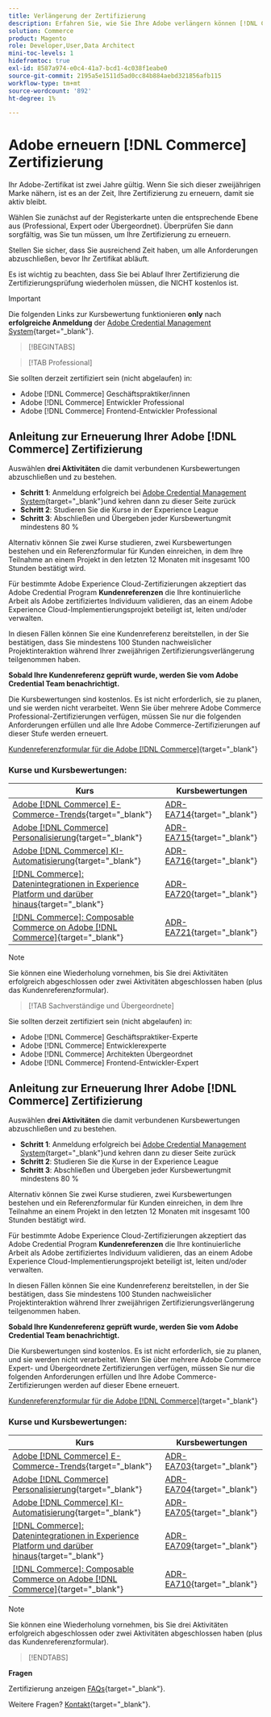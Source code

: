 ```yaml
---
title: Verlängerung der Zertifizierung
description: Erfahren Sie, wie Sie Ihre Adobe verlängern können [!DNL Commerce] -Zertifizierung vor ihrem Ablauf.
solution: Commerce
product: Magento
role: Developer,User,Data Architect
mini-toc-levels: 1
hidefromtoc: true
exl-id: 8587a974-e0c4-41a7-bcd1-4c038f1eabe0
source-git-commit: 2195a5e1511d5ad0cc84b884aebd321856afb115
workflow-type: tm+mt
source-wordcount: '892'
ht-degree: 1%

---
```


# Adobe erneuern [!DNL Commerce] Zertifizierung

Ihr Adobe-Zertifikat ist zwei Jahre gültig. Wenn Sie sich dieser zweijährigen Marke nähern, ist es an der Zeit, Ihre Zertifizierung zu erneuern, damit sie aktiv bleibt.

Wählen Sie zunächst auf der Registerkarte unten die entsprechende Ebene aus (Professional, Expert oder Übergeordnet). Überprüfen Sie dann sorgfältig, was Sie tun müssen, um Ihre Zertifizierung zu erneuern.

Stellen Sie sicher, dass Sie ausreichend Zeit haben, um alle Anforderungen abzuschließen, bevor Ihr Zertifikat abläuft.

Es ist wichtig zu beachten, dass Sie bei Ablauf Ihrer Zertifizierung die Zertifizierungsprüfung wiederholen müssen, die NICHT kostenlos ist.

>[!IMPORTANT]
>
>Die folgenden Links zur Kursbewertung funktionieren **only** nach **erfolgreiche Anmeldung** der [Adobe Credential Management System](http://www.certmetrics.com/adobe){target="_blank"}.

>[!BEGINTABS]

>[!TAB Professional]

Sie sollten derzeit zertifiziert sein (nicht abgelaufen) in:

* Adobe [!DNL Commerce] Geschäftspraktiker/innen
* Adobe [!DNL Commerce] Entwickler Professional
* Adobe [!DNL Commerce] Frontend-Entwickler Professional

## Anleitung zur Erneuerung Ihrer Adobe [!DNL Commerce] Zertifizierung

Auswählen **drei Aktivitäten** die damit verbundenen Kursbewertungen abzuschließen und zu bestehen.

* **Schritt 1**: Anmeldung erfolgreich bei [Adobe Credential Management System](http://www.certmetrics.com/adobe){target="_blank"}und kehren dann zu dieser Seite zurück
* **Schritt 2**: Studieren Sie die Kurse in der Experience League
* **Schritt 3**: Abschließen und Übergeben jeder Kursbewertungmit mindestens 80 %

Alternativ können Sie zwei Kurse studieren, zwei Kursbewertungen bestehen und ein Referenzformular für Kunden einreichen, in dem Ihre Teilnahme an einem Projekt in den letzten 12 Monaten mit insgesamt 100 Stunden bestätigt wird.

Für bestimmte Adobe Experience Cloud-Zertifizierungen akzeptiert das Adobe Credential Program **Kundenreferenzen** die Ihre kontinuierliche Arbeit als Adobe zertifiziertes Individuum validieren, das an einem Adobe Experience Cloud-Implementierungsprojekt beteiligt ist, leiten und/oder verwalten.

In diesen Fällen können Sie eine Kundenreferenz bereitstellen, in der Sie bestätigen, dass Sie mindestens 100 Stunden nachweislicher Projektinteraktion während Ihrer zweijährigen Zertifizierungsverlängerung teilgenommen haben.

**Sobald Ihre Kundenreferenz geprüft wurde, werden Sie vom Adobe Credential Team benachrichtigt.**

Die Kursbewertungen sind kostenlos. Es ist nicht erforderlich, sie zu planen, und sie werden nicht verarbeitet. Wenn Sie über mehrere Adobe Commerce Professional-Zertifizierungen verfügen, müssen Sie nur die folgenden Anforderungen erfüllen und alle Ihre Adobe Commerce-Zertifizierungen auf dieser Stufe werden erneuert.

[Kundenreferenzformular für die Adobe [!DNL Commerce]](https://www.certmetrics.com/adobe/candidate/caveon_sso_adobe.aspx?ssoLogin=true&amp;eid=ADR-EA711){target="_blank"}

### Kurse und Kursbewertungen:

| Kurs | Kursbewertungen |
| ------- | ------- |
| [Adobe [!DNL Commerce] E-Commerce-Trends](https://experienceleague.adobe.com/docs/commerce-events/events/commerce-and-coffee/2022/ecommerce-trends.html?lang=en){target="_blank"} | [ADR-EA714](https://www.certmetrics.com/adobe/candidate/caveon_sso_adobe.aspx?ssoLogin=true&amp;eid=ADR-EA714){target="_blank"} |
| [Adobe [!DNL Commerce] Personalisierung](https://experienceleague.adobe.com/docs/commerce-events/events/commerce-and-coffee/2022/personalization.html?lang=en){target="_blank"} | [ADR-EA715](https://www.certmetrics.com/adobe/candidate/caveon_sso_adobe.aspx?ssoLogin=true&amp;eid=ADR-EA715){target="_blank"} |
| [Adobe [!DNL Commerce] KI-Automatisierung](https://experienceleague.adobe.com/docs/commerce-events/events/commerce-and-coffee/2022/ai-and-automation.html?lang=en){target="_blank"} | [ADR-EA716](https://www.certmetrics.com/adobe/candidate/caveon_sso_adobe.aspx?ssoLogin=true&amp;eid=ADR-EA716){target="_blank"} |
| [[!DNL Commerce]: Datenintegrationen in Experience Platform und darüber hinaus](https://video.tv.adobe.com/v/3413334/){target="_blank"} | [ADR-EA720](https://www.certmetrics.com/adobe/candidate/caveon_sso_adobe.aspx?ssoLogin=true&amp;eid=ADR-EA720){target="_blank"} |
| [[!DNL Commerce]: Composable Commerce on Adobe [!DNL Commerce]](https://video.tv.adobe.com/v/3413335/){target="_blank"} | [ADR-EA721](https://www.certmetrics.com/adobe/candidate/caveon_sso_adobe.aspx?ssoLogin=true&amp;eid=ADR-EA721){target="_blank"} |

>[!NOTE]
>
>Sie können eine Wiederholung vornehmen, bis Sie drei Aktivitäten erfolgreich abgeschlossen oder zwei Aktivitäten abgeschlossen haben (plus das Kundenreferenzformular).

>[!TAB Sachverständige und Übergeordnete]

Sie sollten derzeit zertifiziert sein (nicht abgelaufen) in:

* Adobe [!DNL Commerce] Geschäftspraktiker-Experte
* Adobe [!DNL Commerce] Entwicklerexperte
* Adobe [!DNL Commerce] Architekten Übergeordnet
* Adobe [!DNL Commerce] Frontend-Entwickler-Expert

## Anleitung zur Erneuerung Ihrer Adobe [!DNL Commerce] Zertifizierung

Auswählen **drei Aktivitäten** die damit verbundenen Kursbewertungen abzuschließen und zu bestehen.

* **Schritt 1**: Anmeldung erfolgreich bei [Adobe Credential Management System](http://www.certmetrics.com/adobe){target="_blank"}und kehren dann zu dieser Seite zurück
* **Schritt 2**: Studieren Sie die Kurse in der Experience League
* **Schritt 3**: Abschließen und Übergeben jeder Kursbewertungmit mindestens 80 %

Alternativ können Sie zwei Kurse studieren, zwei Kursbewertungen bestehen und ein Referenzformular für Kunden einreichen, in dem Ihre Teilnahme an einem Projekt in den letzten 12 Monaten mit insgesamt 100 Stunden bestätigt wird.

Für bestimmte Adobe Experience Cloud-Zertifizierungen akzeptiert das Adobe Credential Program **Kundenreferenzen** die Ihre kontinuierliche Arbeit als Adobe zertifiziertes Individuum validieren, das an einem Adobe Experience Cloud-Implementierungsprojekt beteiligt ist, leiten und/oder verwalten.

In diesen Fällen können Sie eine Kundenreferenz bereitstellen, in der Sie bestätigen, dass Sie mindestens 100 Stunden nachweislicher Projektinteraktion während Ihrer zweijährigen Zertifizierungsverlängerung teilgenommen haben.

**Sobald Ihre Kundenreferenz geprüft wurde, werden Sie vom Adobe Credential Team benachrichtigt.**

Die Kursbewertungen sind kostenlos. Es ist nicht erforderlich, sie zu planen, und sie werden nicht verarbeitet. Wenn Sie über mehrere Adobe Commerce Expert- und Übergeordnete Zertifizierungen verfügen, müssen Sie nur die folgenden Anforderungen erfüllen und Ihre Adobe Commerce-Zertifizierungen werden auf dieser Ebene erneuert.

[Kundenreferenzformular für die Adobe [!DNL Commerce]](https://www.certmetrics.com/adobe/candidate/caveon_sso_adobe.aspx?ssoLogin=true&amp;eid=ADR-EA700){target="_blank"}

### Kurse und Kursbewertungen:

| Kurs | Kursbewertungen |
| ------- | ------- |
| [Adobe [!DNL Commerce] E-Commerce-Trends](https://experienceleague.adobe.com/docs/commerce-events/events/commerce-and-coffee/2022/ecommerce-trends.html?lang=en){target="_blank"} | [ADR-EA703](https://www.certmetrics.com/adobe/candidate/caveon_sso_adobe.aspx?ssoLogin=true&amp;eid=ADR-EA703){target="_blank"} |
| [Adobe [!DNL Commerce] Personalisierung](https://experienceleague.adobe.com/docs/commerce-events/events/commerce-and-coffee/2022/personalization.html?lang=en){target="_blank"} | [ADR-EA704](https://www.certmetrics.com/adobe/candidate/caveon_sso_adobe.aspx?ssoLogin=true&amp;eid=ADR-EA704){target="_blank"} |
| [Adobe [!DNL Commerce] KI-Automatisierung](https://experienceleague.adobe.com/docs/commerce-events/events/commerce-and-coffee/2022/ai-and-automation.html?lang=en){target="_blank"} | [ADR-EA705](https://www.certmetrics.com/adobe/candidate/caveon_sso_adobe.aspx?ssoLogin=true&amp;eid=ADR-EA705){target="_blank"} |
| [[!DNL Commerce]: Datenintegrationen in Experience Platform und darüber hinaus](https://video.tv.adobe.com/v/3413334/){target="_blank"} | [ADR-EA709](https://www.certmetrics.com/adobe/candidate/caveon_sso_adobe.aspx?ssoLogin=true&amp;eid=ADR-EA709){target="_blank"} |
| [[!DNL Commerce]: Composable Commerce on Adobe [!DNL Commerce]](https://video.tv.adobe.com/v/3413335/){target="_blank"} | [ADR-EA710](https://www.certmetrics.com/adobe/candidate/caveon_sso_adobe.aspx?ssoLogin=true&amp;eid=ADR-EA710){target="_blank"} |

>[!NOTE]
>
>Sie können eine Wiederholung vornehmen, bis Sie drei Aktivitäten erfolgreich abgeschlossen oder zwei Aktivitäten abgeschlossen haben (plus das Kundenreferenzformular).

>[!ENDTABS]

**Fragen**

Zertifizierung anzeigen [FAQs](https://experienceleague.adobe.com/docs/certification/certification/faq.html?lang=en){target="_blank"}.

Weitere Fragen? [Kontakt](mailto:certif@adobe.com){target="_blank"}.
